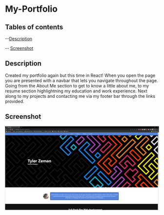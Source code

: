 # My-Portfolio


## Tables of contents

--[Description](#Description)

-- [Screenshot](#Screenshot)


## Description 

Created my portfolio again but this time in React! When you open the page you are presented with a navbar that lets you navigate throughout the page. Going from the
About Me section to get to know a little about me, to my resume section highlightning my education and work experience. Next along to my projects and contacting me via
my footer bar through the links provided.


## Screenshot

![portfolioscreenshot.png](src/images/portfolioscreenshot.png?raw=true "portfolioscreenshot.png")
